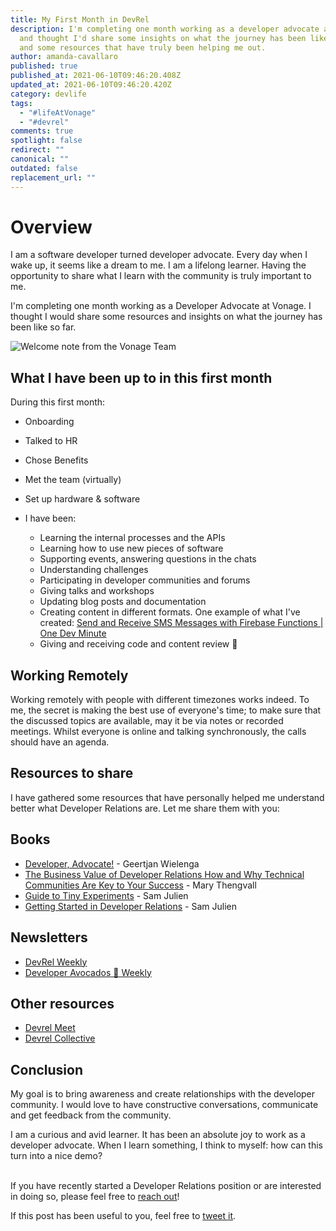 ```yaml
---
title: My First Month in DevRel
description: I'm completing one month working as a developer advocate at Vonage
  and thought I'd share some insights on what the journey has been like so far
  and some resources that have truly been helping me out.
author: amanda-cavallaro
published: true
published_at: 2021-06-10T09:46:20.408Z
updated_at: 2021-06-10T09:46:20.420Z
category: devlife
tags:
  - "#lifeAtVonage"
  - "#devrel"
comments: true
spotlight: false
redirect: ""
canonical: ""
outdated: false
replacement_url: ""
---
```

# **Overview**

I am a software developer turned developer advocate. Every day when I wake up, it seems like a dream to me. I am a lifelong learner. Having the opportunity to share what I learn with the community is truly important to me.

I'm completing one month working as a Developer Advocate at Vonage. I thought I would share some resources and insights on what the journey has been like so far.

![Welcome note from the Vonage Team](/content/blog/my-first-month-in-devrel/pxl_20210610_121009759.jpg "welcome note")

## **What I have been up to in this first month**

During this first month:

* Onboarding
* Talked to HR
* Chose Benefits
* Met the team (virtually)
* Set up hardware & software
* I have been:

  * Learning the internal processes and the APIs
  * Learning how to use new pieces of software
  * Supporting events, answering questions in the chats
  * Understanding challenges
  * Participating in developer communities and forums
  * Giving talks and workshops
  * Updating blog posts and documentation
  * Creating content in different formats. One example of what I've created:  [Send and Receive SMS Messages with Firebase Functions | One Dev Minute](https://www.youtube.com/watch?v=c8gHy_KvQAE) 
  * Giving and receiving code and content review 💖

## **Working Remotely**

Working remotely with people with different timezones works indeed. To me, the secret is making the best use of everyone's time; to make sure that the discussed topics are available, may it be via notes or recorded meetings. Whilst everyone is online and talking synchronously, the calls should have an agenda.

## **Resources to share**

I have gathered some resources that have personally helped me understand better what Developer Relations are. Let me share them with you:

## **Books**

* [Developer, Advocate!](https://www.goodreads.com/book/show/48574066-developer-advocate) - Geertjan Wielenga
* [The Business Value of Developer Relations How and Why Technical Communities Are Key to Your Success](https://www.goodreads.com/book/show/40167835-the-business-value-of-developer-relations) - Mary Thengvall 
* [Guide to Tiny Experiments](https://learn.samjulien.com/guide-to-tiny-experiments) - Sam Julien 
* [Getting Started in Developer Relations](https://learn.samjulien.com/getting-started-in-developer-relations) - Sam Julien

## **Newsletters**

* [DevRel Weekly](https://devrelweekly.com/)
* [Developer Avocados 🥑 Weekly](https://developeravocados.net/)

## **Other resources**

* [Devrel Meet](https://devrel.meetsy.io/)
* [Devrel Collective](https://devrelcollective.fun/)

## **Conclusion**

My goal is to bring awareness and create relationships with the developer community. I would love to have constructive conversations, communicate and get feedback from the community.

I am a curious and avid learner. It has been an absolute joy to work as a developer advocate. When I learn something, I think to myself: how can this turn into a nice demo?

\
If you have recently started a Developer Relations position or are interested in doing so, please feel free to [reach out](https://twitter.com/amdcavallaro)!

If this post has been useful to you, feel free to <a href="https://twitter.com/intent/tweet?text=Just read this post by @amdcavallaro from @VonageDev about her first month in devrel. https://learn.vonage.com/tags/devrel/" class="btn" id="b"><i></i><span class="label" id="l">tweet it</span></a>.